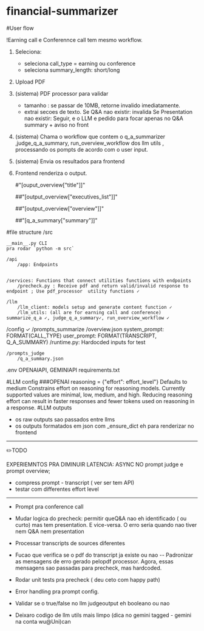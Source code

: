# financial-summarizer

#User flow

!Earning call e Conferennce call tem mesmo workflow.

1. Seleciona:
   - seleciona call_type = earning ou conference
   - seleciona summary_length: short/long
2. Upload PDF
3. (sistema) PDF processor para validar

   - tamanho : se passar de 10MB, retorne invalido imediatamente.
   - extrai secoes de texto.
     Se Q&A nao existir: invalida
     Se Presentation nao existir: Seguir, e o LLM e pedido para focar apenas no Q&A summary + aviso no front

4. (sistema) Chama o workflow que contem o q_a_summarizer ,judge_q_a_summary, run_overview_workflow dos llm utils , processando os pompts de acordo com o user input.
5. (sistema) Envia os resultados para frontend
6. Frontend renderiza o output.

   #"[ouput_overview["title"]]"

   ##"[output_overview["executives_list"]]"

   ##"[output_overview["overview"]]"

   ##"[q_a_summary["summary"]]"

#file structure
/src

    __main__.py CLI
    pra rodar `python -m src`

    /api
        /app: Endpoints


    /services: Functions that connect utilities functions with endpoints
        /precheck.py : Receive pdf and return valid/invalid response to endpoint ; Use pdf_processor  utility functions ✓

    /llm
        /llm_client: models setup and generate content function ✓
        /llm_utils: (all are for earning call and conference) summarize_q_a ✓, judge_q_a_summary✓, run_overview_workflow ✓

/config ✓
/prompts_summarize
/overview.json
system_prompt: FORMAT(CALL_TYPE)
user_prompt: FORMAT(TRANSCRIPT, Q_A_SUMMARY)
/runtime.py: Hardocded inputs for test

    /prompts_judge
        /q_a_summary.json

.env OPENAIAPI, GEMINIAPI
requirements.txt

#LLM config
###OPENAI
reasoning = {"effort": effort_level"}
Defaults to medium
Constrains effort on reasoning for reasoning models. Currently supported values are minimal, low, medium, and high. Reducing reasoning effort can result in faster responses and fewer tokens used on reasoning in a response.
#LLM outputs

- os raw outputs sao passados entre llms
- os outputs formatados em json com \_ensure_dict eh para renderizar no frontend

---

✏️TODO

EXPERIEMNTOS PRA DIMINUIR LATENCIA: ASYNC NO prompt judge e prompt overview;

- compress prompt - transcript ( ver ser tem API)
- testar com differentes effort level

---

- Prompt pra conference call
- Mudar logica do precheck: permitir queQ&A nao eh identificado ( ou curto) mas tem presentation. E vice-versa. O erro seria quando nao tiver nem Q&A nem presentation
- Processar transcripts de sources diferentes

- Fucao que verifica se o pdf do transcript ja existe ou nao
  -- Padronizar as mensagens de erro gerado pelopdf processor. Agora, essas mensagens sao passadas para precheck, mas hardcoded.
- Rodar unit tests pra precheck ( deu ceto com happy path)
- Error handling pra prompt config.
- Validar se o true/false no llm judgeoutput eh booleano ou nao
- Deixaro codigo de llm utils mais limpo (dica no gemini tagged - gemini na conta wu@Uni)can
